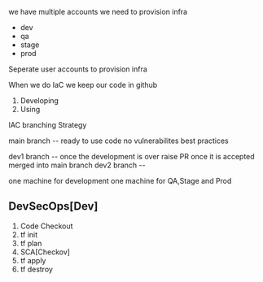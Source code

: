 we have multiple accounts we need to provision infra
- dev
- qa
- stage
- prod

Seperate user accounts to provision infra

When we do IaC we keep our code in github 

1. Developing
2. Using

IAC branching Strategy

main branch -- ready to use code no vulnerabilites best practices

dev1 branch --
                 once the development is over raise PR once it is accepted merged into main branch
dev2 branch -- 


one machine for development
one machine for QA,Stage and Prod

DevSecOps[Dev]
----------------
1. Code Checkout
2. tf init
3. tf plan
4. SCA[Checkov]
5. tf apply 
6. tf destroy
